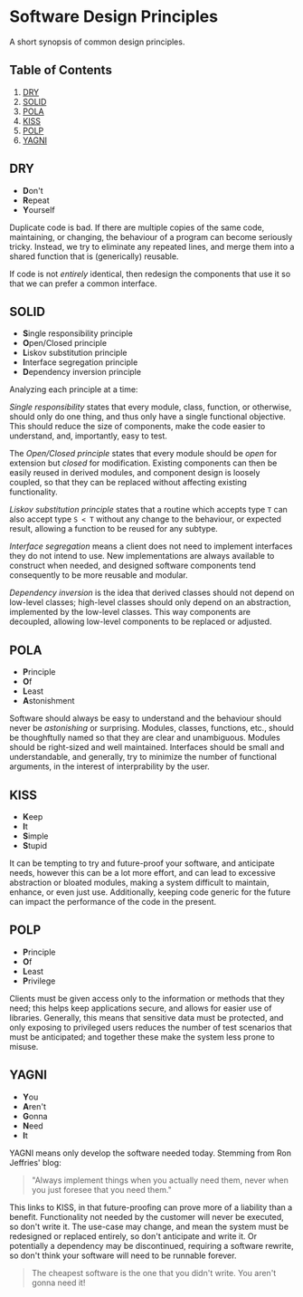 # Software Design Principles

A short synopsis of common design principles.

<!--BEGIN TOC-->
## Table of Contents
1. [DRY](#toc-sub-tag-0)
2. [SOLID](#toc-sub-tag-1)
3. [POLA](#toc-sub-tag-2)
4. [KISS](#toc-sub-tag-3)
5. [POLP](#toc-sub-tag-4)
6. [YAGNI](#toc-sub-tag-5)
<!--END TOC-->


## DRY <a name="toc-sub-tag-0"></a>

- **D**on't
- **R**epeat
- **Y**ourself

Duplicate code is bad. If there are multiple copies of the same code, maintaining, or changing, the behaviour of a program can become seriously tricky. Instead, we try to eliminate any repeated lines, and merge them into a shared function that is (generically) reusable.

If code is not *entirely* identical, then redesign the components that use it so that we can prefer a common interface.

## SOLID <a name="toc-sub-tag-1"></a>

- **S**ingle responsibility principle
- **O**pen/Closed principle
- **L**iskov substitution principle
- **I**nterface segregation principle
- **D**ependency inversion principle

Analyzing each principle at a time:

*Single responsibility* states that every module, class, function, or otherwise, should only do one thing, and thus only have a single functional objective. This should reduce the size of components, make the code easier to understand, and, importantly, easy to test.

The *Open/Closed principle* states that every module should be *open* for extension but *closed* for modification. Existing components can then be easily reused in derived modules, and component design is loosely coupled, so that they can be replaced without affecting existing functionality.

*Liskov substitution principle* states that a routine which accepts type `T` can also accept type `S < T` without any change to the behaviour, or expected result, allowing a function to be reused for any subtype.

*Interface segregation* means a client does not need to implement interfaces they do not intend to use. New implementations are always available to construct when needed, and designed software components tend consequently to be more reusable and modular.

*Dependency inversion* is the idea that derived classes should not depend on low-level classes; high-level classes should only depend on an abstraction, implemented by the low-level classes. This way components are decoupled, allowing low-level components to be replaced or adjusted.


## POLA <a name="toc-sub-tag-2"></a>

- **P**rinciple
- **O**f
- **L**east
- **A**stonishment

Software should always be easy to understand and the behaviour should never be *astonishing* or surprising. Modules, classes, functions, etc., should be thoughftully named so that they are clear and unambiguous. Modules should be right-sized and well maintained. Interfaces should be small and understandable, and generally, try to minimize the number of functional arguments, in the interest of interprability by the user.

## KISS <a name="toc-sub-tag-3"></a>

- **K**eep
- **I**t
- **S**imple
- **S**tupid

It can be tempting to try and future-proof your software, and anticipate needs, however this can be a lot more effort, and can lead to excessive abstraction or bloated modules, making a system difficult to maintain, enhance, or even just use. Additionally, keeping code generic for the future can impact the performance of the code in the present.


## POLP <a name="toc-sub-tag-4"></a>

- **P**rinciple
- **O**f
- **L**east
- **P**rivilege

Clients must be given access only to the information or methods that they need; this helps keep applications secure, and allows for easier use of libraries. Generally, this means that sensitive data must be protected, and only exposing to privileged users reduces the number of test scenarios that must be anticipated; and together these make the system less prone to misuse.

## YAGNI <a name="toc-sub-tag-5"></a>

- **Y**ou
- **A**ren't
- **G**onna
- **N**eed
- **I**t

YAGNI means only develop the software needed today. Stemming from Ron Jeffries' blog:
> "Always implement things when you actually need them, never when you just foresee that you need them."

This links to KISS, in that future-proofing can prove more of a liability than a benefit. Functionality not needed by the customer will never be executed, so don't write it. The use-case may change, and mean the system must be redesigned or replaced entirely, so don't anticipate and write it. Or potentially a dependency may be discontinued, requiring a software rewrite, so don't think your software will need to be runnable forever. 

> The cheapest software is the one that you didn't write. You aren't gonna need it!
